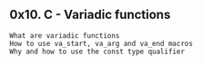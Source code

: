 ## 0x10. C - Variadic functions

    What are variadic functions
    How to use va_start, va_arg and va_end macros
    Why and how to use the const type qualifier

